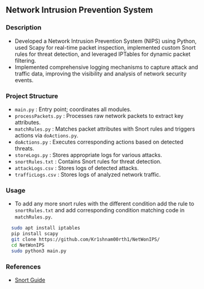 ## Network Intrusion Prevention System

### Description

+ Developed a Network Intrusion Prevention System (NIPS) using Python, used Scapy for real-time packet inspection, implemented custom Snort rules for threat detection, and leveraged IPTables for dynamic packet filtering.  
+ Implemented comprehensive logging mechanisms to capture attack and traffic data, improving the visibility and analysis of network security events.
  
### Project Structure

+ ```main.py``` : Entry point; coordinates all modules.
+ ```processPackets.py``` : Processes raw network packets to extract key attributes.
+ ```matchRules.py``` : Matches packet attributes with Snort rules and triggers actions via ```doActions.py```.
+ ```doActions.py``` : Executes corresponding actions based on detected threats.
+ ```storeLogs.py``` : Stores appropriate logs for various attacks.
+ ```snortRules.txt``` : Contains Snort rules for threat detection.
+ ```attackLogs.csv``` : Stores logs of detected attacks.
+ ```trafficLogs.csv``` : Stores logs of analyzed network traffic.

### Usage

+ To add any more snort rules with the different condition add the rule to ```snortRules.txt``` and add corresponding condition matching code in ```matchRules.py```.
  
```sh
  sudo apt install iptables
  pip install scapy
  git clone https://github.com/Kr1shnam00rth1/NetWonIPS/
  cd NetWonIPS
  sudo python3 main.py
```
### References

+ [Snort Guide](https://docs.snort.org/rules/options/general/)

